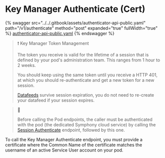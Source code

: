 # Key Manager Authenticate (Cert)

{% swagger src="../../.gitbook/assets/authenticator-api-public.yaml" path="/v1/authenticate" method="post" expanded="true" fullWidth="true" %}
[authenticator-api-public.yaml](../../.gitbook/assets/authenticator-api-public.yaml)
{% endswagger %}

> ❗️ Key Manager Token Management
>
> The token you receive is valid for the lifetime of a session that is defined by your pod's administration team. This ranges from 1 hour to 2 weeks.
>
> You should keep using the same token until you receive a HTTP 401, at which you should re-authenticate and get a new token for a new session.
>
> [Datafeeds](../datafeed/) survive session expiration, you do not need to re-create your datafeed if your session expires.

> 🚧
>
> Before calling the Pod endpoints, the caller must be authenticated with the pod (the dedicated Symphony cloud service) by calling the [Session Authenticate](rsa-session-authenticate.md) endpoint, followed by this one.

To call the Key Manager Authenticate endpoint, you must provide a certificate where the Common Name of the certificate matches the username of an active Service User account on your pod.
